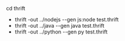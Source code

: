 cd thrift
- thrift -out ../nodejs --gen js:node test.thrift
- thrift -out ../java --gen java test.thrift
- thrift -out ../python --gen py test.thrift

